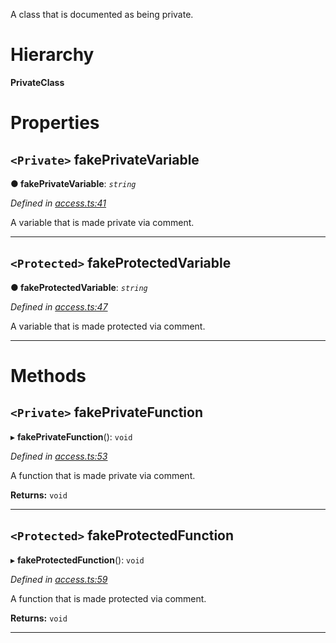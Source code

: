 

A class that is documented as being private.

# Hierarchy

**PrivateClass**

# Properties

<a id="fakeprivatevariable"></a>

## `<Private>` fakePrivateVariable

**● fakePrivateVariable**: *`string`*

*Defined in [access.ts:41](https://github.com/tgreyuk/typedoc-plugin-markdown/blob/master/test/src/access.ts#L41)*

A variable that is made private via comment.

___
<a id="fakeprotectedvariable"></a>

## `<Protected>` fakeProtectedVariable

**● fakeProtectedVariable**: *`string`*

*Defined in [access.ts:47](https://github.com/tgreyuk/typedoc-plugin-markdown/blob/master/test/src/access.ts#L47)*

A variable that is made protected via comment.

___

# Methods

<a id="fakeprivatefunction"></a>

## `<Private>` fakePrivateFunction

▸ **fakePrivateFunction**(): `void`

*Defined in [access.ts:53](https://github.com/tgreyuk/typedoc-plugin-markdown/blob/master/test/src/access.ts#L53)*

A function that is made private via comment.

**Returns:** `void`

___
<a id="fakeprotectedfunction"></a>

## `<Protected>` fakeProtectedFunction

▸ **fakeProtectedFunction**(): `void`

*Defined in [access.ts:59](https://github.com/tgreyuk/typedoc-plugin-markdown/blob/master/test/src/access.ts#L59)*

A function that is made protected via comment.

**Returns:** `void`

___

